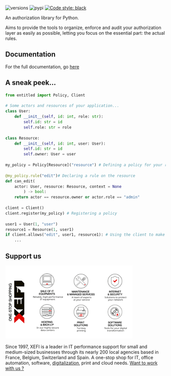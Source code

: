 ![versions](https://img.shields.io/pypi/pyversions/pybadges.svg)
![pypi](https://img.shields.io/pypi/v/pybadges.svg)
[![Code style: black](https://img.shields.io/badge/code%20style-black-000000.svg)](https://github.com/psf/black)

An authorization library for Python.

Aims to provide the tools to organize, enforce and audit your authorization layer as easily as possible, letting you focus on the essential part: the actual rules.

## Documentation

For the full documentation, go [here](https://python-entitled.xefi.com/)

## A sneak peek...

```py
from entitled import Policy, Client

# Some actors and resources of your application...
class User:
    def __init__(self, id: int, role: str):
        self.id: str = id
        self.role: str = role

class Resource:
    def __init__(self, id: int, user: User):
        self.id: str = id
        self.owner: User = user

my_policy = Policy[Resource]("resource") # Defining a policy for your resource

@my_policy.rule("edit")# Declaring a rule on the resource
def can_edit(
    actor: User, resource: Resource, context = None
        ) -> bool:
    return actor == resource.owner or actor.role == "admin"

client = Client()
client.register(my_policy) # Registering a policy

user1 = User(1, "user")
resource1 = Resource(1, user1)
if client.allows("edit", user1, resource1): # Using the client to make auth decisions
    ...
```
## Support us

<p><a href="https://www.xefi.com" target="_blank"><img src="https://raw.githubusercontent.com/xefi/art/main/support-landscape.svg" width="400"></a></p>

Since 1997, XEFI is a leader in IT performance support for small and medium-sized businesses through its nearly 200 local agencies based in France, Belgium, Switzerland and Spain.
A one-stop shop for IT, office automation, software, [digitalization](https://www.xefi.com/solutions-software/), print and cloud needs.
[Want to work with us ?](https://carriere.xefi.fr/metiers-software)
